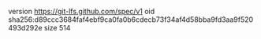 version https://git-lfs.github.com/spec/v1
oid sha256:d89ccc3684faf4ebf9ca0fa0b6cdecb73f34af4d58bba9fd3aa9f520493d292e
size 514
